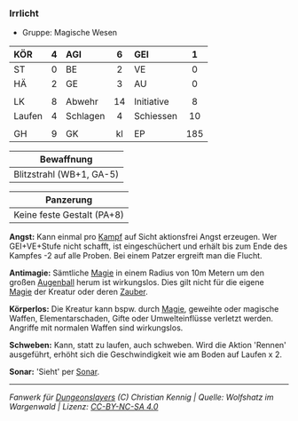 ### Irrlicht

- Gruppe: Magische Wesen

| KÖR    |  4  | AGI      |  6  | GEI        |  1  |
| :----- | :-: | :------- | :-: | :--------- | :-: |
| ST     |  0  | BE       |  2  | VE         |  0  |
| HÄ     |  2  | GE       |  3  | AU         |  0  |
|        |     |          |     |            |     |
| LK     |  8  | Abwehr   | 14  | Initiative |  8  |
| Laufen |  4  | Schlagen |  4  | Schiessen  | 10  |
|        |     |          |     |            |     |
| GH     |  9  | GK       | kl  | EP         | 185 |

|        Bewaffnung        |
| :----------------------: |
| Blitzstrahl (WB+1, GA-5) |

|         Panzerung          |
| :------------------------: |
| Keine feste Gestalt (PA+8) |

**Angst:** Kann einmal pro [Kampf](../../grw/regeln-kampf.md) auf Sicht aktionsfrei Angst erzeugen. Wer GEI+VE+Stufe nicht schafft, ist eingeschüchert und erhält bis zum Ende des Kampfes -2 auf alle Proben. Bei einem Patzer ergreift man die Flucht.

**Antimagie:** Sämtliche [Magie](../../grw/regeln-magie.md) in einem Radius von 10m Metern um den großen [Augenball](../../grw/bestiarium/augenball.md) herum ist wirkungslos. Dies gilt nicht für die eigene [Magie](../../grw/regeln-magie.md) der Kreatur oder deren [Zauber](../../fanwerk/zauber/zauber.md).

**Körperlos:** Die Kreatur kann bspw. durch [Magie](../../grw/regeln-magie.md), geweihte oder magische Waffen, Elementarschaden, Gifte oder Umwelteinflüsse verletzt werden. Angriffe mit normalen Waffen sind wirkungslos.

**Schweben:** Kann, statt zu laufen, auch schweben. Wird die Aktion 'Rennen' ausgeführt, erhöht sich die Geschwindigkeit wie am Boden auf Laufen x 2.

**Sonar:** 'Sieht' per [Sonar](../../fanwerk/zauber/sonar.md).

---

_Fanwerk für [Dungeonslayers](https://www.dungeonslayers.net/) (C) Christian Kennig | Quelle: Wolfshatz im Wargenwald | Lizenz: [CC-BY-NC-SA 4.0](https://creativecommons.org/licenses/by-nc-sa/4.0/deed.de)_
